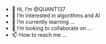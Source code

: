 - 👋 Hi, I’m @QUANT137
- 👀 I’m interested in algorithms and AI
- 🌱 I’m currently learning ...
- 💞️ I’m looking to collaborate on ...
- 📫 How to reach me ...

<!---
QUANT137/QUANT137 is a ✨ special ✨ repository because its `README.md` (this file) appears on your GitHub profile.
You can click the Preview link to take a look at your changes.
--->
